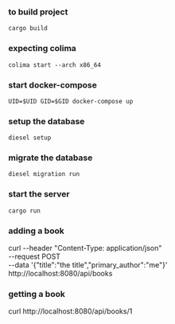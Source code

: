 ### to build project
```cargo build```

### expecting colima
```colima start --arch x86_64```

### start docker-compose
```UID=$UID GID=$GID docker-compose up```

### setup the database
```diesel setup```

### migrate the database
```diesel migration run```

### start the server
```cargo run```

### adding a book
curl --header "Content-Type: application/json" \
  --request POST \
  --data '{"title":"the title","primary_author":"me"}' \
  http://localhost:8080/api/books

### getting a book
curl http://localhost:8080/api/books/1
